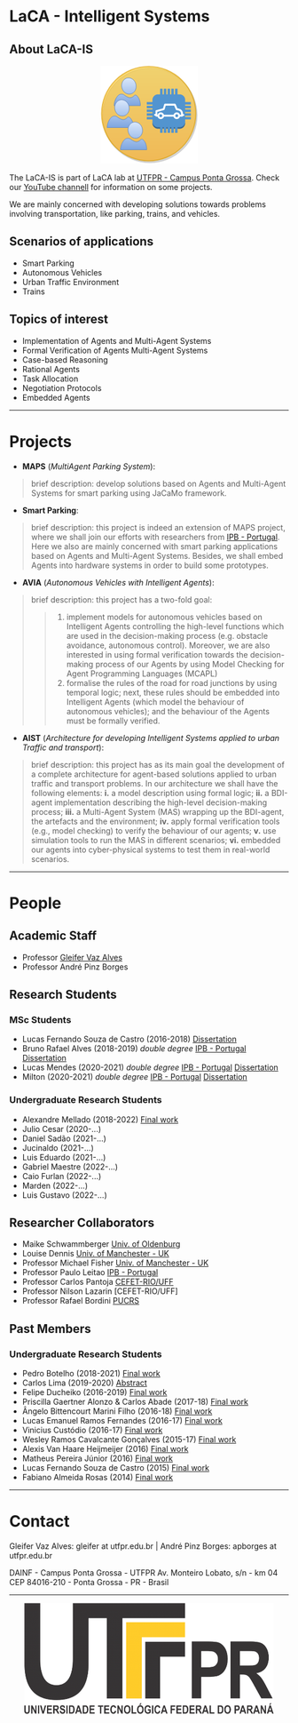 # LaCA - Intelligent Systems 

## About LaCA-IS 

<p align="center"> 
<img src="/logos/logo-LaCA-IS.png">
</p>

The LaCA-IS is part of LaCA lab at [UTFPR - Campus Ponta Grossa](http://portal.utfpr.edu.br/campus/pontagrossa). Check our [YouTube channell](https://www.youtube.com/channel/UCMZqpEE9agzF-QnjKdmmE9w/) for information on some projects.

We are mainly concerned with developing solutions towards problems involving transportation, like parking, trains, and vehicles.
 

## Scenarios of applications

* Smart Parking
* Autonomous Vehicles
* Urban Traffic Environment
* Trains


## Topics of interest

* Implementation of Agents and Multi-Agent Systems
* Formal Verification of Agents Multi-Agent Systems
* Case-based Reasoning
* Rational Agents
* Task Allocation
* Negotiation Protocols
* Embedded Agents

---------------------------------------------------------

# Projects

* **MAPS** (_MultiAgent Parking System_):
> brief description: develop solutions based on Agents and Multi-Agent Systems for smart parking using JaCaMo framework.


* **Smart Parking**:
> brief description: this project is indeed an extension of MAPS project, where we shall join our efforts with researchers from [IPB - Portugal](http://ipb.pt). Here we also are mainly concerned with smart parking applications based on Agents and Multi-Agent Systems. Besides, we shall embed Agents into hardware systems in order to build some prototypes.

* **AVIA** (_Autonomous Vehicles with Intelligent Agents_):
> brief description: this project has a two-fold goal: 
>> 1. implement models for autonomous vehicles based on Intelligent Agents controlling the high-level functions which are used in the decision-making process (e.g. obstacle avoidance, autonomous control). Moreover, we are also interested in using formal verification towards the decision-making process of our Agents by using Model Checking for Agent Programming Languages (MCAPL)
>> 1. formalise the rules of the road for road junctions by using temporal logic; next, these rules should be embedded into Intelligent Agents (which model the behaviour of autonomous vehicles); and the behaviour of the Agents must be formally verified.

* **AIST** (_Architecture for developing Intelligent Systems applied to urban Traffic and transport_):
> brief description: this project has as its main goal the development of a complete architecture for agent-based solutions applied to urban traffic and transport problems. In our architecture we shall have the following elements: **i.** a model description using formal logic; **ii.** a BDI-agent implementation describing the high-level decision-making process; **iii.** a Multi-Agent System (MAS) wrapping up the BDI-agent, the artefacts and the environment;  **iv.** apply formal verification tools (e.g., model checking) to verify the behaviour of our agents; **v.** use simulation tools to run the MAS in different scenarios; **vi.** embedded our agents into cyber-physical systems to test them in real-world scenarios.​

---------------------------------------------------------

# People

## Academic Staff

* Professor [Gleifer Vaz Alves](https://sites.google.com/view/gleifer)
* Professor André Pinz Borges

## Research Students

### MSc Students

* Lucas Fernando Souza de Castro (2016-2018) [Dissertation](https://repositorio.utfpr.edu.br/jspui/handle/1/3829)
* Bruno Rafael Alves (2018-2019) _double degree_ [IPB - Portugal](http://ipb.pt) [Dissertation](https://repositorio.utfpr.edu.br/jspui/handle/1/26493)
* Lucas Mendes (2020-2021)  _double degree_ [IPB - Portugal](http://ipb.pt) [Dissertation](https://repositorio.utfpr.edu.br/jspui/handle/1/26466)
* Milton (2020-2021)  _double degree_ [IPB - Portugal](http://ipb.pt) [Dissertation](https://repositorio.utfpr.edu.br/jspui/handle/1/26489)

### Undergraduate Research Students

* Alexandre Mellado (2018-2022) [Final work](https://repositorio.utfpr.edu.br/jspui/handle/1/26730)
* Julio Cesar (2020-...)
* Daniel Sadão (2021-...)
* Jucinaldo (2021-...)
* Luis Eduardo (2021-...)
* Gabriel Maestre (2022-...)
* Caio Furlan (2022-...)
* Marden (2022-...)
* Luis Gustavo (2022-...)

## Researcher Collaborators

* Maike Schwammberger [Univ. of Oldenburg](https://uol.de/csd/persons/dr-maike-schwammberger)
* Louise Dennis [Univ. of Manchester - UK](https://personalpages.manchester.ac.uk/staff/louise.dennis/)
* Professor Michael Fisher [Univ. of Manchester - UK](https://personalpages.manchester.ac.uk/staff/michael.fisher/)
* Professor Paulo Leitao [IPB - Portugal](http://www.ipb.pt/~pleitao/)
* Professor Carlos Pantoja [CEFET-RIO/UFF](https://turing.pro.br/kadupantoja/)
* Professor Nilson Lazarin [CEFET-RIO/UFF]
* Professor Rafael Bordini [PUCRS](http://www.inf.pucrs.br/r.bordini/Rafael_Bordini)


## Past Members

### Undergraduate Research Students

* Pedro Botelho (2018-2021) [Final work](https://repositorio.utfpr.edu.br/jspui/handle/1/26729)
* Carlos Lima (2019-2020) [Abstract](https://eventos.utfpr.edu.br//sicite/sicite2020/paper/view/7317)
* Felipe Ducheiko (2016-2019) [Final work](https://repositorio.utfpr.edu.br/jspui/handle/1/15996)
* Priscilla Gaertner Alonzo & Carlos Abade (2017-18) [Final work](https://repositorio.utfpr.edu.br/jspui/handle/1/15965)
* Ângelo Bittencourt Marini Filho (2016-18) [Final work](https://repositorio.utfpr.edu.br/jspui/handle/1/15964)
* Lucas Emanuel Ramos Fernandes (2016-17) [Final work](https://repositorio.utfpr.edu.br/jspui/handle/1/15905)
* Vinicius Custódio (2016-17) [Final work](https://repositorio.utfpr.edu.br/jspui/handle/1/15925)
* Wesley Ramos Cavalcante Gonçalves (2015-17) [Final work](https://repositorio.utfpr.edu.br/jspui/handle/1/15922)
* Alexis Van Haare Heijmeijer (2016) [Final work](https://repositorio.utfpr.edu.br/jspui/handle/1/15904)
* Matheus Pereira Júnior (2016) [Final work](https://repositorio.utfpr.edu.br/jspui/handle/1/15930)
* Lucas Fernando Souza de Castro (2015) [Final work](https://repositorio.utfpr.edu.br/jspui/handle/1/15912)
* Fabiano Almeida Rosas (2014) [Final work](https://repositorio.utfpr.edu.br/jspui/handle/1/15907)

---------------------------------------------------------

# Contact

Gleifer Vaz Alves: gleifer at utfpr.edu.br |
André Pinz Borges: apborges at utfpr.edu.br

DAINF - Campus Ponta Grossa - UTFPR
Av. Monteiro Lobato, s/n - km 04 
CEP 84016-210 - Ponta Grossa - PR - Brasil

----------------------------------------------------------

<p align="center"> 
<img src="/logos/logo_utfpr.png" width="450px" height="200px"/>
</p>

